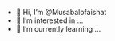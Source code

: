 - 👋 Hi, I’m @Musabalofaishat
- 👀 I’m interested in ...
- 🌱 I’m currently learning ...

<!---
Musabalofaishat/Musabalofaishat is a ✨ special ✨ repository because its `README.md` (this file) appears on your GitHub profile.
You can click the Preview link to take a look at your changes.
--->
